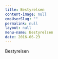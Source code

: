 ```yaml
---
title: Bestyrelsen
content-image: null
cmsUserSlug: ""
permalink: null
layout: null
menu-name: Bestyrelsen
date: 2016-06-23 
---
```


Bestyrelsen